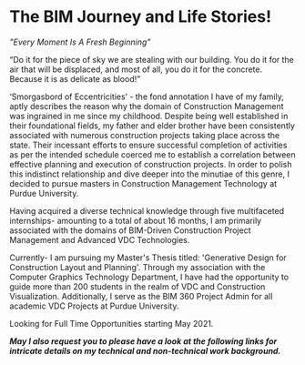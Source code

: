 # The BIM Journey and Life Stories!

<I> "Every Moment Is A Fresh Beginning" </I>

“Do it for the piece of sky we are stealing with our building. You do it for the air that will be displaced, and most of all, you do it for the concrete. Because it is as delicate as blood!”

‘Smorgasbord of Eccentricities’ - the fond annotation I have of my family, aptly describes the reason why the domain of Construction Management was ingrained in me since my childhood. Despite being well established in their foundational fields, my father and elder brother have been consistently associated with numerous construction projects taking place across the state. Their incessant efforts to ensure successful completion of activities as per the intended schedule coerced me to establish a correlation between effective planning and execution of construction projects. In order to polish this indistinct relationship and dive deeper into the minutiae of this genre, I decided to pursue masters in Construction Management Technology at Purdue University. 

Having acquired a diverse technical knowledge through five multifaceted internships- amounting to a total of about 16 months, I am primarily associated with the domains of BIM-Driven Construction Project Management and Advanced VDC Technologies. 

Currently- I am pursuing my Master's Thesis titled: 'Generative Design for Construction Layout and Planning'. Through my association with the Computer Graphics Technology Department, I have had the opportunity to guide more than 200 students in the realm of VDC and Construction Visualization. Additionally, I serve as the BIM 360 Project Admin for all academic VDC Projects at Purdue University. 

Looking for Full Time Opportunities starting May 2021.

<B> <I> May I also request you to please have a look at the following links for intricate details on my technical and non-technical work background. </I> </B>
